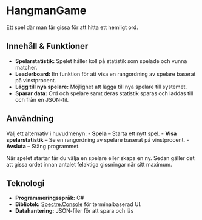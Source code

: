 # HangmanGame

Ett spel där man får gissa för att hitta ett hemligt ord.

## Innehåll & Funktioner

- **Spelarstatistik:** Spelet håller koll på statistik som spelade och vunna matcher.
- **Leaderboard:** En funktion för att visa en rangordning av spelare baserat på vinstprocent.
- **Lägg till nya spelare:** Möjlighet att lägga till nya spelare till systemet.
- **Sparar data:** Ord och spelare samt deras statistik sparas och laddas till och från en JSON-fil.

## Användning

Välj ett alternativ i huvudmenyn:
    - **Spela** – Starta ett nytt spel.
    - **Visa spelarstatistik** – Se en rangordning av spelare baserat på vinstprocent.
    - **Avsluta** – Stäng programmet.

När spelet startar får du välja en spelare eller skapa en ny. Sedan gäller det att gissa ordet innan antalet felaktiga gissningar når sitt maximum.

## Teknologi

- **Programmeringsspråk:** C#
- **Bibliotek:** [Spectre.Console](https://spectre.console) för terminalbaserad UI.
- **Datahantering:** JSON-filer för att spara och läs
